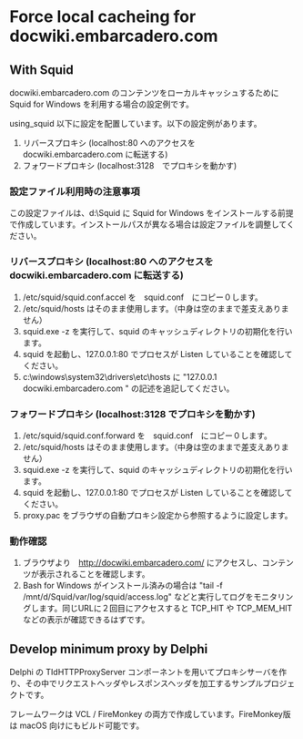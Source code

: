 # Force local cacheing for docwiki.embarcadero.com

## With Squid

docwiki.embarcadero.com のコンテンツをローカルキャッシュするために Squid for Windows を利用する場合の設定例です。

using_squid 以下に設定を配置しています。以下の設定例があります。

1. リバースプロキシ (localhost:80 へのアクセスを docwiki.embarcadero.com に転送する)
1. フォワードプロキシ (localhost:3128　でプロキシを動かす)

### 設定ファイル利用時の注意事項
この設定ファイルは、d:\Squid に Squid for Windows をインストールする前提で作成しています。インストールパスが異なる場合は設定ファイルを調整してください。

### リバースプロキシ (localhost:80 へのアクセスを docwiki.embarcadero.com に転送する)
1. /etc/squid/squid.conf.accel を　squid.conf　にコピー０します。
1. /etc/squid/hosts はそのまま使用します。（中身は空のままで差支えありません）
1. squid.exe -z を実行して、squid のキャッシュディレクトリの初期化を行います。
1. squid を起動し、127.0.0.1:80 でプロセスが Listen していることを確認してください。
1. c:\windows\system32\drivers\etc\hosts に "127.0.0.1 docwiki.embarcadero.com
" の記述を追記してください。

### フォワードプロキシ (localhost:3128 でプロキシを動かす)
1. /etc/squid/squid.conf.forward を　squid.conf　にコピー０します。
1. /etc/squid/hosts はそのまま使用します。（中身は空のままで差支えありません）
1. squid.exe -z を実行して、squid のキャッシュディレクトリの初期化を行います。
1. squid を起動し、127.0.0.1:80 でプロセスが Listen していることを確認してください。
1. proxy.pac をブラウザの自動プロキシ設定から参照するように設定します。

### 動作確認
1. ブラウザより　http://docwiki.embarcadero.com/ にアクセスし、コンテンツが表示されることを確認します。
1. Bash for Windows がインストール済みの場合は "tail -f /mnt/d/Squid/var/log/squid/access.log" などと実行してログをモニタリングします。同じURLに２回目にアクセスすると TCP_HIT や TCP_MEM_HIT などの表示が確認できるはずです。


## Develop minimum proxy by Delphi

Delphi の TIdHTTPProxyServer コンポーネントを用いてプロキシサーバを作り、その中でリクエストヘッダやレスポンスヘッダを加工するサンプルプロジェクトです。

フレームワークは VCL / FireMonkey の両方で作成しています。FireMonkey版は macOS 向けにもビルド可能です。

